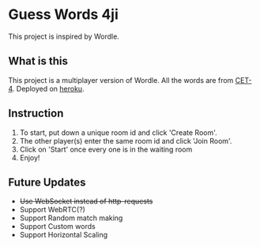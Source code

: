 # Guess Words 4ji

This project is inspired by Wordle. 

## What is this

This project is a multiplayer version of Wordle. All the words are from [CET-4](https://github.com/cuttlin/Vocabulary-of-CET-4). Deployed on [heroku](http://guess-words.herokuapp.com/).

## Instruction
1. To start, put down a unique room id and click 'Create Room'.
2. The other player(s) enter the same room id and click 'Join Room'.
3. Click on 'Start' once every one is in the waiting room
4. Enjoy!


## Future Updates

- ~~Use WebSocket instead of http-requests~~
- Support WebRTC(?)
- Support Random match making
- Support Custom words
- Support Horizontal Scaling